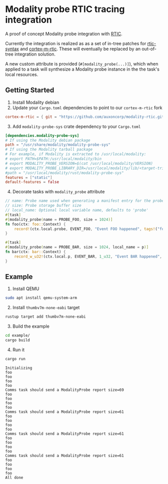 # Modality probe RTIC tracing integration

A proof of concept Modality probe integration with [RTIC](https://rtic.rs/).

Currently the integration is realized as as a set of in-tree patches
for [rtic-syntax](https://github.com/rtic-rs/rtic-syntax) and [cortex-m-rtic](https://github.com/rtic-rs/cortex-m-rtic).
These will eventually be replaced by an out-of-tree integration solution.

A new custom attribute is provided (`#[modality_probe(...)]`), which when applied to a task
will synthesize a Modality probe instance in the the task's local resources.

## Getting Started

1. Install Modality debian
2. Update your `Cargo.toml` dependencies to point to our `cortex-m-rtic` fork
  ```toml
  cortex-m-rtic = { git = "https://github.com/auxoncorp/modality-rtic.git" }
  ```
3. Add `modality-probe-sys` crate dependency to your `Cargo.toml`
  ```toml
  [dependencies.modality-probe-sys]
  # If using the Modality debian package
  path = "/usr/share/modality/modality-probe-sys"
  # If using the Modality tarball package
  # For example, if Modality is extracted to /usr/local/modality:
  # export PATH=$PATH:/usr/local/modality/bin
  # export MODALITY_PROBE_VERSION=$(cat /usr/local/modality/VERSION)
  # export MODALITY_PROBE_LIBRARY_DIR=/usr/local/modality/lib/<target-triple>
  #path = "/usr/local/modality/rust/modality-probe-sys"
  features = ["static"]
  default-features = false
  ```
4. Decorate tasks with `modality_probe` attribute
  ```rust
  // name: Probe name used when generating a manifest entry for the probe
  // size: Probe storage buffer size
  // local_name: Optional local variable name, defaults to 'probe'
  #[task]
  #[modality_probe(name = PROBE_FOO, size = 1024)]
  fn foo(ctx: foo::Context) {
      record!(ctx.local.probe, EVENT_FOO, "Event FOO happened", tags!("foo", "RTIC"));
  }

  #[task]
  #[modality_probe(name = PROBE_BAR, size = 1024, local_name = p)]
  fn bar(ctx: bar::Context) {
      record_w_u32!(ctx.local.p, EVENT_BAR, 1_u32, "Event BAR happened", tags!("bar", "RTIC"));
  }
  ```

## Example

1. Install QEMU
  ```bash
  sudo apt install qemu-system-arm
  ```
2. Install `thumbv7m-none-eabi` target
  ```bash
  rustup target add thumbv7m-none-eabi
  ```
3. Build the example
  ```bash
  cd example/
  cargo build
  ```
4. Run it
  ```bash
  cargo run
  ```
  ```text
  Initializing
  foo
  foo
  foo
  foo
  Comms task should send a ModalityProbe report size=69
  foo
  foo
  foo
  foo
  Comms task should send a ModalityProbe report size=61
  foo
  foo
  foo
  foo
  Comms task should send a ModalityProbe report size=61
  foo
  foo
  foo
  foo
  Comms task should send a ModalityProbe report size=61
  foo
  foo
  foo
  foo
  All done
  ```
